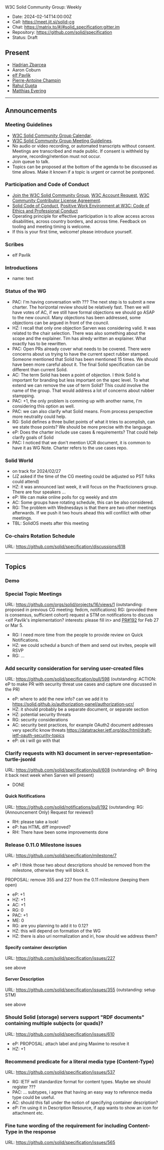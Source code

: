 W3C Solid Community Group: Weekly

* Date: 2024-02-14T14:00:00Z
* Call: https://meet.jit.si/solid-cg
* Chat: https://matrix.to/#/#solid_specification:gitter.im
* Repository: https://github.com/solid/specification
* Status: Draft


## Present
* [Hadrian Zbarcea](Inrupt)
* Aaron Coburn
* [elf Pavlik](https://elf-pavlik.hackers4peace.net)
* [Pierre-Antoine Champin](https://champin.net/#pa)
* [Rahul Gupta](https://cxres.pages.dev/profile#i)
* [Matthias Evering](https://solidweb.me/testpro/)

---

## Announcements

### Meeting Guidelines
* [W3C Solid Community Group Calendar](https://www.w3.org/groups/cg/solid/calendar).
* [W3C Solid Community Group Meeting Guidelines](https://github.com/w3c-cg/solid/blob/main/meetings/README.md).
* No audio or video recording, or automated transcripts without consent. Meetings are transcribed and made public. If consent is withheld by anyone, recording/retention must not occur.
* Join queue to talk.
* Topics can be proposed at the bottom of the agenda to be discussed as time allows. Make it known if a topic is urgent or cannot be postponed.

### Participation and Code of Conduct
* [Join the W3C Solid Community Group](https://www.w3.org/community/solid/join), [W3C Account Request](http://www.w3.org/accounts/request), [W3C Community Contributor License Agreement](https://www.w3.org/community/about/agreements/cla/).
* [Solid Code of Conduct](https://github.com/solid/process/blob/main/code-of-conduct.md), [Positive Work Environment at W3C: Code of Ethics and Professional Conduct](https://www.w3.org/Consortium/cepc/)
* Operating principle for effective participation is to allow access across disabilities, across country borders, and across time. Feedback on tooling and meeting timing is welcome.
* If this is your first time, welcome! please introduce yourself.

### Scribes
* elf Pavlik


### Introductions
* name: text

### Status of the WG
* PAC: I'm having conversation with ??? The next step is to submit a new charter. The horizontal review should be relatively fast. Then we will have votes of AC, if we still have formal objections we should go ASAP to the new council. Many objections has been addressed, some objections can be argued in front of the council.
* HZ: I recall that only one objection Sarven was considering valid. It was related to the chair selection. There was also something about the scope and the explainer. Tim has alredy written an explainer. What exactly has to be rewritten.
* PAC: Open PRs already cover what needs to be covered. There were concerns about us trying to have the current spect rubber stamped. Someone mentioned that Solid has been mentioned 15 times. We should have been more careful about it. The final Solid specification can be different than current Solid.
* AC: The term Solid has been a point of objection. I think Solid is important for branding but less important on the spec level. To what extend we can remove the use of term Solid? This could involve the name of the group. That would address a lot of concerns about rubber stampping.
* PAC: +1, the only problem is comming up with another name, I'm considering this option as well.
* PAC: we can also clarify what Solid means. From process perspective more neutrality could help.
* RG: Solid defines a three bullet points of what it tries to acomplish, can we state those points? We should be more precise with the language.
* eP: Does the charter include use cases & requirements? That could help clarify goals of Solid
* PAC: I noticed that we don't mention UCR document, it is common to have it as WG Note. Charter refers to the use cases repo.

### Solid World
* on track for 2024/02/27
* (JZ asked if the time of the CG meeting could be adjusted so PST folks could attend)
* HZ: it was announced last week, it will focus on the Practicioners group. There are four speakers ...
* eP: We can make online polls for cg weekly and stm
* AC: Some groups have rotating schedule, this can be also considered.
* RG: The problem with Wednesdays is that there are two other meetings afterwards. If we push it two hours ahead this will confilict with other meetings.
* TBL: SolidOS meets after this meeting

### Co-chairs Rotation Schedule
URL: https://github.com/solid/specification/discussions/618

---

## Topics

### Demo

### Special Topic Meetings
URL: https://github.com/orgs/solid/projects/16/views/1
(outstanding: proposed in previous CG meeting: fedcm, notifications)
RG: (provided there is consensus, sufficient cohort) request a STM on notifications to discuss <elf Pavlik's implementation? interests: please fill in> and [PR#192](https://github.com/solid/notifications/pull/192) for Feb 27 or Mar 5.
* RG: I need more time from the people to provide review on Quick Notifications.
* HZ: we could schedul a bunch of them and send out invites, people will RSVP
* RG: ...

### Add security consideration for serving user-created files
URL: https://github.com/solid/specification/pull/598
(outstanding: ACTION: eP to make PR with security threat use cases and capture one discussed in the PR)
* eP: where to add the new info? can we add it to https://solid.github.io/authorization-panel/authorization-ucr/
* HZ: it should probably be a separate document, or separate section
* HZ: potential security threats
* RG: security considerations
* AC: security best practices, for example OAuth2 document addresses very specific know threats https://datatracker.ietf.org/doc/html/draft-ietf-oauth-security-topics
* eP: ok i will go with that

### Clarify requests with N3 document in server-representation-turtle-jsonld
URL: https://github.com/solid/specification/pull/608
(outstanding: eP: Bring it back next week when Sarven will present)
* DONE

#### Quick Notifications
URL: https://github.com/solid/notifications/pull/192
(outstanding: RG: (Announcement Only) Request for reviews!)
* RH: please take a look!
* eP: has HTML diff improved?
* RH: There have been some improvements done

### Release 0.11.0 Milestone issues
URL: https://github.com/solid/specification/milestone/7

* eP: I think those two about descriptions should be removed from the milestone, otherwise they will block it.

PROPOSAL: remove 355 and 227 from the 0.11 milestone (keeping them open)
* eP: +1
* HZ: +1
* AC: +1
* RG: 0
* PAC: +1
* ME: 0
* RG: are you planning to add it to 0.12?
* HZ: this will depend on formation of the WG
* HZ: there is also uri normalization and iri, how should we address them?

#### Specify container description
URL: https://github.com/solid/specification/issues/227

see above

#### Server Description
URL: https://github.com/solid/specification/issues/355
(outstanding: setup STM)

see above

### Should Solid (storage) servers support "RDF documents" containing multiple subjects (or quads)?
URL: https://github.com/solid/specification/issues/610
* eP: PROPOSAL: attach label and ping Maxime to resolve it
* HZ: +1

### Recommend predicate for a literal media type (Content-Type)
URL: https://github.com/solid/specification/issues/537

* RG: IETF will standardize format for content types. Maybe we should register ???
* PAC: ... subtypes, i agree that having an easy way to reference media type could be useful.
* AC: should this fall under the notion of specifying container description?
* eP: I'm using it in Description Resource, if app wants to show an icon for attachment etc.

### Fine tune wording of the requirement for including Content-Type in the response
URL: https://github.com/solid/specification/issues/565

